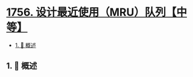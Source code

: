 # [1756. 设计最近使用（MRU）队列【中等】](https://github.com/tnotesjs/TNotes.leetcode/tree/main/notes/1756.%20%E8%AE%BE%E8%AE%A1%E6%9C%80%E8%BF%91%E4%BD%BF%E7%94%A8%EF%BC%88MRU%EF%BC%89%E9%98%9F%E5%88%97%E3%80%90%E4%B8%AD%E7%AD%89%E3%80%91)

<!-- region:toc -->

- [1. 📝 概述](#1--概述)

<!-- endregion:toc -->

## 1. 📝 概述

